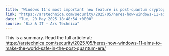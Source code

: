 ```yaml
---
title: "Windows 11’s most important new feature is post-quantum cryptography. Here’s why."
link: "https://arstechnica.com/security/2025/05/heres-how-windows-11-aims-to-make-the-world-safe-in-the-post-quantum-era/"
date: "Tue, 20 May 2025 18:48:54 +0000"
source: "Biz & IT – Ars Technica"
---
```


This is a summary. Read the full article at: https://arstechnica.com/security/2025/05/heres-how-windows-11-aims-to-make-the-world-safe-in-the-post-quantum-era/